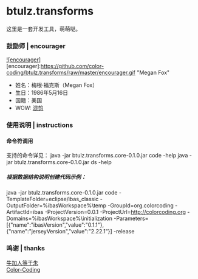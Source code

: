 # btulz.transforms
这里是一套开发工具，萌萌哒。


### 鼓励师 | encourager
[![encourager]](http://baike.baidu.com/view/1645686.htm)  
[encourager]:https://github.com/color-coding/btulz.transforms/raw/master/encourager.gif "Megan Fox"
* 姓名：梅根·福克斯（Megan Fox）
* 生日：1986年5月16日
* 国籍：美国
* WOW: [混剪](http://www.bilibili.com/video/av4485682/ "B站指日可待")

### 使用说明 | instructions
#### 命令符调用
支持的命令详见：
java -jar btulz.transforms.core-0.1.0.jar code -help
java -jar btulz.transforms.core-0.1.0.jar ds -help
##### 根据数据结构说明创建代码示例：
java -jar btulz.transforms.core-0.1.0.jar code -TemplateFolder=eclipse/ibas_classic -OutputFolder=%ibasWorkspace%\temp -GroupId=org.colorcoding -ArtifactId=ibas -ProjectVersion=0.0.1 -ProjectUrl=http://colorcoding.org -Domains=%ibasWorkspace%\initialization -Parameters=[{"name":"ibasVersion","value":"0.1.1"},{"name":"jerseyVersion","value":"2.22.1"}] -release


### 鸣谢 | thanks
[牛加人等于朱](http://baike.baidu.com/view/1769.htm "NiurenZhu")<br>
[Color-Coding](http://colorcoding.org/ "咔啦叩叮")<br>